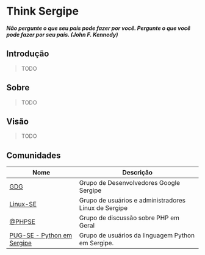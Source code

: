 # Think Sergipe

**_Não pergunte o que seu país pode fazer por você. Pergunte o que você pode fazer por seu país. (John F. Kennedy)_**


## Introdução
> TODO

## Sobre
> TODO

## Visão
> TODO



## Comunidades
| Nome  | Descrição |
| ------------- | ------------- |
| [GDG](https://t.me/gdgAracaju) | Grupo de Desenvolvedores Google Sergipe |
| [Linux-SE](https://t.me/linux_se) | Grupo de usuários e administradores Linux de Sergipe |
| [@PHPSE](https://t.me/phpse) | Grupo de discussão sobre PHP em Geral  |
| [PUG-SE - Python em Sergipe](https://t.me/pugse)  | Grupo de usuários da linguagem Python em Sergipe.  |
